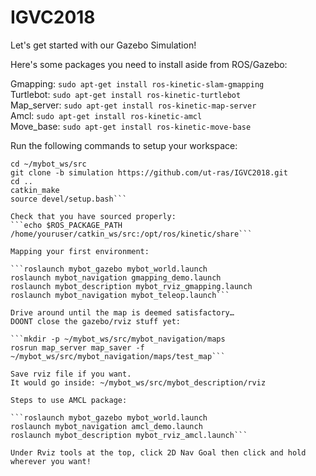 # IGVC2018
Let's get started with our Gazebo Simulation!

Here's some packages you need to install aside from ROS/Gazebo:

Gmapping: ```sudo apt-get install ros-kinetic-slam-gmapping```\
Turtlebot: ```sudo apt-get install ros-kinetic-turtlebot```\
Map_server: ```sudo apt-get install ros-kinetic-map-server```\
Amcl: ```sudo apt-get install ros-kinetic-amcl```\
Move_base: ```sudo apt-get install ros-kinetic-move-base```

Run the following commands to setup your workspace:

```mkdir -p ~/mybot_ws/src
cd ~/mybot_ws/src
git clone -b simulation https://github.com/ut-ras/IGVC2018.git
cd ..
catkin_make
source devel/setup.bash```

Check that you have sourced properly:
```echo $ROS_PACKAGE_PATH /home/youruser/catkin_ws/src:/opt/ros/kinetic/share```

Mapping your first environment:

```roslaunch mybot_gazebo mybot_world.launch
roslaunch mybot_navigation gmapping_demo.launch
roslaunch mybot_description mybot_rviz_gmapping.launch
roslaunch mybot_navigation mybot_teleop.launch```

Drive around until the map is deemed satisfactory…
DOONT close the gazebo/rviz stuff yet:

```mkdir -p ~/mybot_ws/src/mybot_navigation/maps
rosrun map_server map_saver -f ~/mybot_ws/src/mybot_navigation/maps/test_map```

Save rviz file if you want.
It would go inside: ~/mybot_ws/src/mybot_description/rviz

Steps to use AMCL package:

```roslaunch mybot_gazebo mybot_world.launch
roslaunch mybot_navigation amcl_demo.launch
roslaunch mybot_description mybot_rviz_amcl.launch```

Under Rviz tools at the top, click 2D Nav Goal then click and hold wherever you want!

